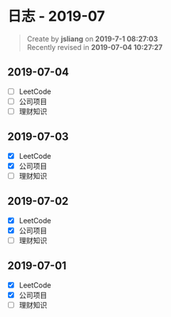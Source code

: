 日志 - 2019-07
===

> Create by **jsliang** on **2019-7-1 08:27:03**  
> Recently revised in **2019-07-04 10:27:27**

## 2019-07-04

* [ ] LeetCode
* [ ] 公司项目
* [ ] 理财知识

## 2019-07-03

* [x] LeetCode
* [x] 公司项目
* [ ] 理财知识

## 2019-07-02

* [x] LeetCode
* [x] 公司项目
* [ ] 理财知识

## 2019-07-01

* [x] LeetCode
* [x] 公司项目
* [ ] 理财知识